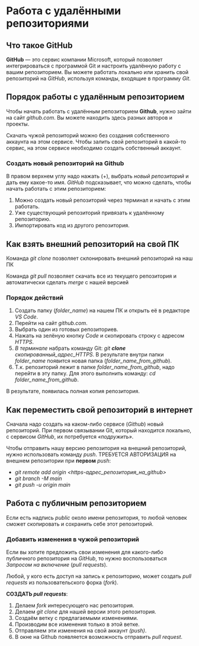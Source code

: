 #
# Работа с удалёнными репозиториями

## Что такое GitHub

**GitHub** — это сервис компании Microsoft, который позволяет интегрироваться с
программой Git и настроить удалённую работу с вашим репозиторием. Вы можете работать локально или хранить свой репозиторий на *GitHub*, используя команды, входящие в программу *Git*.

## Порядок работы с удалённым репозиторием

Чтобы начать работать с удалённым репозиторием **Github**, нужно зайти на сайт *github.com*. Вы можете находить здесь разных авторов и проекты. 

Скачать чужой репозиторий можно без создания
собственного аккаунта на этом сервисе. Чтобы залить свой репозиторий в какой-то сервис, на этом сервисе необходимо создать собственный аккаунт.

### Создать новый репозиторий на Github

В правом верхнем углу надо нажать (+), выбрать *новый репозиторий* и дать ему какое-то имя. *GitHub* подсказывает, что можно сделать, чтобы начать работать с этим
репозиторием:

1. Можно создать новый репозиторий через терминал и начать с этим работать.
2. Уже существующий репозиторий привязать к удалённому репозиторию.
3. Импортировать код из другого репозитория.

## Как взять внешний репозиторий на свой ПК

Команда *git clone* позволяет склонировать внешний репозиторий на наш ПК

Команда *git pull* позволяет скачать все из текущего репозитория и автоматически
сделать *merge* с нашей версией

### Порядок действий

1. Создать папку (*folder_name*) на нашем ПК и открыть её в редакторе *VS Code*.
2. Перейти на сайт *github.com*.
3. Выбрать один из готовых репозиториев.
4. Нажать на зелёную кнопку *Code* и скопировать строку с адресом *HTTPS*. 
5. *В терминале* набрать команду Git: *git **clone** скопированный_адрес_HTTPS*. В результате внутри папки *folder_name* появится новая папка (*folder_name_from_github*).  
6. Т.к. репозиторий лежит в папке *folder_name_from_github*, надо перейти в эту папку. Для этого выполнить команду: *cd folder_name_from_github*.

В результате, появилась полная копия репозитория. 

## Как переместить свой репозиторий в интернет 

Сначала надо создать на каком-либо сервисе (*Github*) новый репозиторий. При первом связывании Git, который находится локально, с сервисом *GitHub*, их потребуется *«подружить»*.

Чтобы отправить нашу версию репозитория на внешний репозиторий, нужно использовать команду *push*. ТРЕБУЕТСЯ АВТОРИЗАЦИЯ на внешнем репозитории при **первом** *push*:

* *git remote add origin <https-адрес_репозитория_на_github>*
* *git branch -M main*
* *git push -u origin main*

## Работа с публичным репозиторием

Если есть надпись *public* около имени репозитория, то любой человек сможет скопировать и сохранить себе этот репозиторий.

### Добавить изменения в чужой репозиторий

Если вы хотите предложить свои изменения для какого-либо публичного репозитория  на *GitHub*, то нужно воспользоваться *Запросом на включение* (*pull requests*).

Любой, у кого есть доступ на запись к репозиторию, может создать *pull requests* из пользовательского форка (*fork*).

**СОЗДАТЬ *pull requests***:

1. Делаем *fork* интересующего нас репозитория.
2. Делаем *git clone* для нашей версии этого репозитория.
3. Создаём ветку с предлагаемыми изменениями.
4. Производим все изменения только в этой ветке.
5. Отправляем эти изменения на свой аккаунт *(push)*.
6. В окне на Github появляется возможность отправить *pull request*.